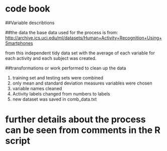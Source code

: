 # code book 
##Variable describtions 


##the data 
the base data used for the process is from:
http://archive.ics.uci.edu/ml/datasets/Human+Activity+Recognition+Using+Smartphones 

from this independent tidy data set with the average of each variable for each activity and each subject was created.

##transformations or work performed to clean up the data
1) training set and testing sets were combined
2) only mean and standard deviation measures variables were chosen
3) variable names cleaned
4) Activity labels changed from numbers to labels
5) new dataset was saved in comb_data.txt

# further details about the process can be seen from comments in the R script
